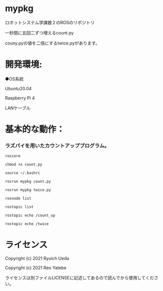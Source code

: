 # mypkg
ロボットシステム学課題２のROSのリポジトリ

一秒間に五回二ずつ増えるcount.py

couny.pyの値を二倍にするtwice.pyがあります。

# 開発環境:
●OS系統

Ubuntu20.04

Raspberry Pi 4</span>

LANケーブル



# 基本的な動作：
### ラズパイを用いたカウントアッププログラム。

 ```
roscore
 ```
 ```
 chmod +x count.py
 ```
 ```
 source ~/.bashrc
 ```
 ```
 rosrun mypkg count.py
 ```
 ```
 rosrun mypkg twice.py
 ```
 ```
 rosnode list
 ```
 ```
 rostopic list
 ```
 ```
 rostopic echo /count_up
 ```
 ```
 rostopic echo /twice
 ```



 # ライセンス

Copyright (c) 2021 Ryuich Ueda

Copyright (c) 2021 Reo Yatebe

ライセンスは別ファイルLICENSEに記述してあるので読んでから使用してください。

